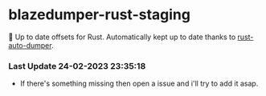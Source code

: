 # blazedumper-rust-staging

🚀 Up to date offsets for Rust. Automatically kept up to date thanks to [rust-auto-dumper](https://github.com/Akandesh/rust-auto-dumper).


### Last Update 24-02-2023 23:35:18
- If there's something missing then open a issue and i'll try to add it asap.